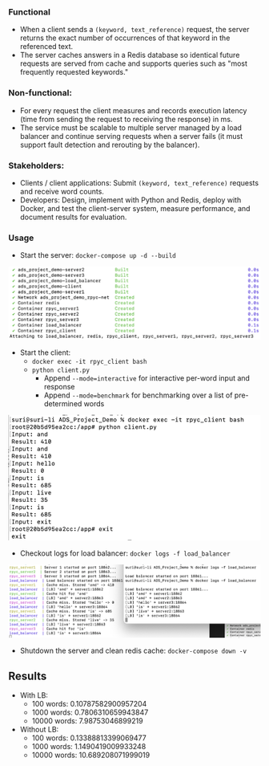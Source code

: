 ### Functional
- When a client sends a `(keyword, text_reference)` request, the server returns the exact number of occurrences of that keyword in the referenced text.
- The server caches answers in a Redis database so identical future requests are served from cache and supports queries such as "most frequently requested keywords."

### Non-functional:
- For every request the client measures and records execution latency (time from sending the request to receiving the response) in ms.
- The service must be scalable to multiple server managed by a load balancer and continue serving requests when a server fails (it must support fault detection and rerouting by the balancer).

### Stakeholders:
- Clients / client applications: Submit `(keyword, text_reference)` requests and receive word counts.
- Developers: Design, implement with Python and Redis, deploy with Docker, and test the client-server system, measure performance, and document results for evaluation.


### Usage
- Start the server: `docker-compose up -d --build`

![alt text](image.png)

- Start the client: 
    - `docker exec -it rpyc_client bash`
    - `python client.py`
      - Append `--mode=interactive` for interactive per-word input and response
      - Append `--mode=benchmark` for benchmarking over a list of pre-determined words

![alt text](image-1.png)

- Checkout logs for load balancer: `docker logs -f load_balancer`

![alt text](image-2.png)

- Shutdown the server and clean redis cache: `docker-compose down -v`

## Results

- With LB: 
  - 100 words: 0.10787582900957204
  - 1000 words: 0.7806310659943847
  - 10000 words: 7.98753046899219
- Without LB:
  - 100 words: 0.13388813399069477
  - 1000 words: 1.1490419009933248
  - 10000 words: 10.689208071999019
